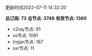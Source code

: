 更新时间2022-07-11 14:32:20

**总订阅: 73**
**总节点: 3748**
**有效节点: 1360**
- v2ray节点: 91
- ss节点: 1091
- trojan节点: 167
- ssr节点: 11
